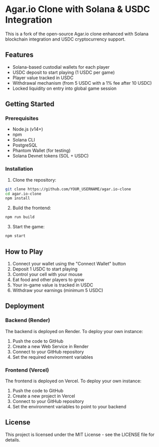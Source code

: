 # Agar.io Clone with Solana & USDC Integration

This is a fork of the open-source Agar.io clone enhanced with Solana blockchain integration and USDC cryptocurrency support.

## Features

- Solana-based custodial wallets for each player
- USDC deposit to start playing (1 USDC per game)
- Player value tracked in USDC
- Withdrawal mechanism (from 5 USDC with a 1% fee after 10 USDC)
- Locked liquidity on entry into global game session

## Getting Started

### Prerequisites

- Node.js (v14+)
- npm
- Solana CLI
- PostgreSQL
- Phantom Wallet (for testing)
- Solana Devnet tokens (SOL + USDC)

### Installation

1. Clone the repository:
```bash
git clone https://github.com/YOUR_USERNAME/agar.io-clone
cd agar.io-clone
npm install
```

2. Build the frontend:
```bash
npm run build
```

3. Start the game:
```bash
npm start
```

## How to Play

1. Connect your wallet using the "Connect Wallet" button
2. Deposit 1 USDC to start playing
3. Control your cell with your mouse
4. Eat food and other players to grow
5. Your in-game value is tracked in USDC
6. Withdraw your earnings (minimum 5 USDC)

## Deployment

### Backend (Render)
The backend is deployed on Render. To deploy your own instance:

1. Push the code to GitHub
2. Create a new Web Service in Render
3. Connect to your GitHub repository
4. Set the required environment variables

### Frontend (Vercel)
The frontend is deployed on Vercel. To deploy your own instance:

1. Push the code to GitHub
2. Create a new project in Vercel
3. Connect to your GitHub repository
4. Set the environment variables to point to your backend

## License

This project is licensed under the MIT License - see the LICENSE file for details.

